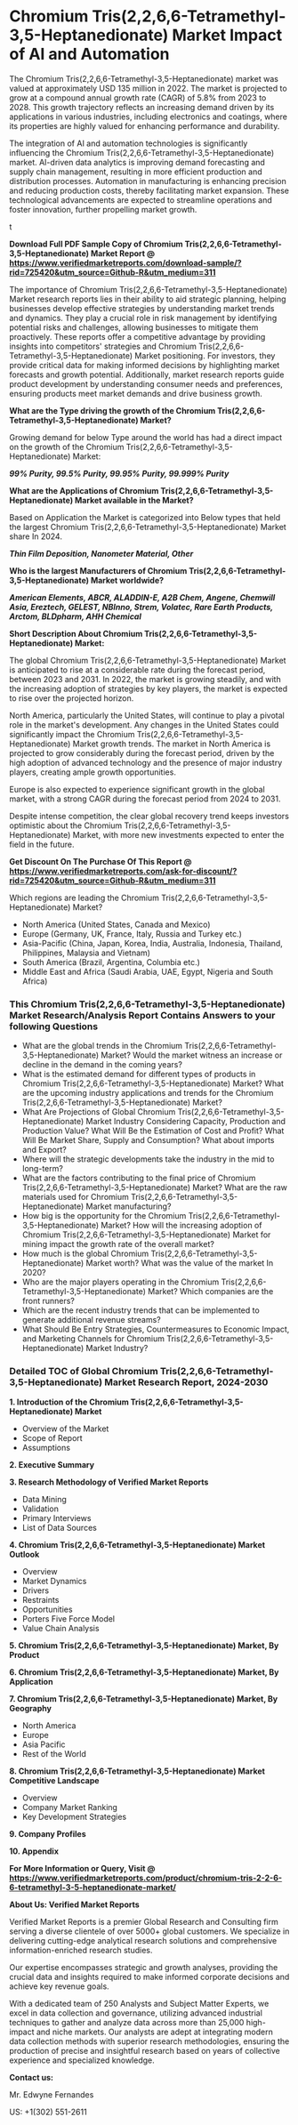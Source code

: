 <meta name="title" content="Global Chromium Tris(2,2,6,6-Tetramethyl-3,5-Heptanedionate) Market Impact of AI and Automation"><meta name="description" content="The Chromium Tris(2,2,6,6-Tetramethyl-3,5-Heptanedionate) market was valued at approximately USD 135 million in 2022. The market is projected to grow at a compound ann"><meta name="title" content="Chromium Tris(2,2,6,6-Tetramethyl-3,5-Heptanedionate) Market Size, Share, Scope, Trends, Growth, Opportunities, Analysis, Forecast"><h1>Chromium Tris(2,2,6,6-Tetramethyl-3,5-Heptanedionate) Market Impact of AI and Automation</h1><p>The Chromium Tris(2,2,6,6-Tetramethyl-3,5-Heptanedionate) market was valued at approximately USD 135 million in 2022. The market is projected to grow at a compound annual growth rate (CAGR) of 5.8% from 2023 to 2028. This growth trajectory reflects an increasing demand driven by its applications in various industries, including electronics and coatings, where its properties are highly valued for enhancing performance and durability.</p><p>The integration of AI and automation technologies is significantly influencing the Chromium Tris(2,2,6,6-Tetramethyl-3,5-Heptanedionate) market. AI-driven data analytics is improving demand forecasting and supply chain management, resulting in more efficient production and distribution processes. Automation in manufacturing is enhancing precision and reducing production costs, thereby facilitating market expansion. These technological advancements are expected to streamline operations and foster innovation, further propelling market growth.</p>t</p><p id="" class=""><strong>Download Full PDF Sample Copy of Chromium Tris(2,2,6,6-Tetramethyl-3,5-Heptanedionate) Market Report @ <a href="https://www.verifiedmarketreports.com/download-sample/?rid=725420&utm_source=Github-R&utm_medium=311" target="_blank">https://www.verifiedmarketreports.com/download-sample/?rid=725420&utm_source=Github-R&utm_medium=311</a></strong></p><p>The importance of&nbsp;Chromium Tris(2,2,6,6-Tetramethyl-3,5-Heptanedionate) Market research reports lies in their ability to aid strategic planning, helping businesses develop effective strategies by understanding market trends and dynamics. They play a crucial role in risk management by identifying potential risks and challenges, allowing businesses to mitigate them proactively. These reports offer a competitive advantage by providing insights into competitors' strategies and Chromium Tris(2,2,6,6-Tetramethyl-3,5-Heptanedionate) Market positioning. For investors, they provide critical data for making informed decisions by highlighting market forecasts and growth potential. Additionally, market research reports guide product development by understanding consumer needs and preferences, ensuring products meet market demands and drive business growth.</p><p><strong>What are the&nbsp;Type driving the growth of the Chromium Tris(2,2,6,6-Tetramethyl-3,5-Heptanedionate) Market?</strong></p><p id="" class="">Growing demand for below Type around the world has had a direct impact on the growth of the Chromium Tris(2,2,6,6-Tetramethyl-3,5-Heptanedionate) Market:</p><em><strong>99% Purity, 99.5% Purity, 99.95% Purity, 99.999% Purity</strong></em></p><strong>What are the&nbsp;Applications&nbsp;of Chromium Tris(2,2,6,6-Tetramethyl-3,5-Heptanedionate) Market available in the Market?</strong></p><p id="" class="">Based on Application the Market is categorized into Below types that held the largest Chromium Tris(2,2,6,6-Tetramethyl-3,5-Heptanedionate) Market share In 2024.</p><em><strong>Thin Film Deposition, Nanometer Material, Other</strong></em></p><strong>Who is the largest Manufacturers of Chromium Tris(2,2,6,6-Tetramethyl-3,5-Heptanedionate) Market worldwide?</strong></p><p><em><strong>American Elements, ABCR, ALADDIN-E, A2B Chem, Angene, Chemwill Asia, Ereztech, GELEST, NBInno, Strem, Volatec, Rare Earth Products, Arctom, BLDpharm, AHH Chemical</strong></em></p><p id="" class=""><strong>Short Description About Chromium Tris(2,2,6,6-Tetramethyl-3,5-Heptanedionate) Market:</strong></p><p>The global Chromium Tris(2,2,6,6-Tetramethyl-3,5-Heptanedionate) Market is anticipated to rise at a considerable rate during the forecast period, between 2023 and 2031. In 2022, the market is growing steadily, and with the increasing adoption of strategies by key players, the market is expected to rise over the projected horizon.</p><p>North America, particularly the United States, will continue to play a pivotal role in the market's development. Any changes in the United States could significantly impact the Chromium Tris(2,2,6,6-Tetramethyl-3,5-Heptanedionate) Market growth trends. The market in North America is projected to grow considerably during the forecast period, driven by the high adoption of advanced technology and the presence of major industry players, creating ample growth opportunities.</p><p>Europe is also expected to experience significant growth in the global market, with a strong CAGR during the forecast period from 2024 to 2031.</p><p>Despite intense competition, the clear global recovery trend keeps investors optimistic about the Chromium Tris(2,2,6,6-Tetramethyl-3,5-Heptanedionate) Market, with more new investments expected to enter the field in the future.</p><p id="" class=""><strong>Get Discount On The Purchase Of This Report @ <a href="https://www.verifiedmarketreports.com/ask-for-discount/?rid=725420&utm_source=Github-R&utm_medium=311" target="_blank">https://www.verifiedmarketreports.com/ask-for-discount/?rid=725420&utm_source=Github-R&utm_medium=311</a></strong></p>Which regions are leading the Chromium Tris(2,2,6,6-Tetramethyl-3,5-Heptanedionate) Market?</p><ul><li>North America (United States, Canada and Mexico)</li><li>Europe (Germany, UK, France, Italy, Russia and Turkey etc.)</li><li>Asia-Pacific (China, Japan, Korea, India, Australia, Indonesia, Thailand, Philippines, Malaysia and Vietnam)</li><li>South America (Brazil, Argentina, Columbia etc.)</li><li>Middle East and Africa (Saudi Arabia, UAE, Egypt, Nigeria and South Africa)</li></ul><h3 id="" class="">This Chromium Tris(2,2,6,6-Tetramethyl-3,5-Heptanedionate) Market Research/Analysis Report Contains Answers to your following Questions</h3><ul><li>What are the global trends in the Chromium Tris(2,2,6,6-Tetramethyl-3,5-Heptanedionate) Market? Would the market witness an increase or decline in the demand in the coming years?</li><li>What is the estimated demand for different types of products in Chromium Tris(2,2,6,6-Tetramethyl-3,5-Heptanedionate) Market? What are the upcoming industry applications and trends for the Chromium Tris(2,2,6,6-Tetramethyl-3,5-Heptanedionate) Market?</li><li>What Are Projections of Global Chromium Tris(2,2,6,6-Tetramethyl-3,5-Heptanedionate) Market Industry Considering Capacity, Production and Production Value? What Will Be the Estimation of Cost and Profit? What Will Be Market Share, Supply and Consumption? What about imports and Export?</li><li>Where will the strategic developments take the industry in the mid to long-term?</li><li>What are the factors contributing to the final price of Chromium Tris(2,2,6,6-Tetramethyl-3,5-Heptanedionate) Market? What are the raw materials used for Chromium Tris(2,2,6,6-Tetramethyl-3,5-Heptanedionate) Market manufacturing?</li><li>How big is the opportunity for the Chromium Tris(2,2,6,6-Tetramethyl-3,5-Heptanedionate) Market? How will the increasing adoption of Chromium Tris(2,2,6,6-Tetramethyl-3,5-Heptanedionate) Market for mining impact the growth rate of the overall market?</li><li>How much is the global Chromium Tris(2,2,6,6-Tetramethyl-3,5-Heptanedionate) Market worth? What was the value of the market In 2020?</li><li>Who are the major players operating in the Chromium Tris(2,2,6,6-Tetramethyl-3,5-Heptanedionate) Market? Which companies are the front runners?</li><li>Which are the recent industry trends that can be implemented to generate additional revenue streams?</li><li>What Should Be Entry Strategies, Countermeasures to Economic Impact, and Marketing Channels for Chromium Tris(2,2,6,6-Tetramethyl-3,5-Heptanedionate) Market Industry?</li></ul><h3 id="" class="">Detailed TOC of Global Chromium Tris(2,2,6,6-Tetramethyl-3,5-Heptanedionate) Market Research Report, 2024-2030</h3><p id="" class=""><strong>1. Introduction of the Chromium Tris(2,2,6,6-Tetramethyl-3,5-Heptanedionate) Market</strong></p><ul><li>Overview of the Market</li><li>Scope of Report</li><li>Assumptions</li></ul><p id="" class=""><strong>2. Executive Summary</strong></p><p id="" class=""><strong>3. Research Methodology of Verified Market Reports</strong></p><ul><li>Data Mining</li><li>Validation</li><li>Primary Interviews</li><li>List of Data Sources</li></ul><p id="" class=""><strong>4. Chromium Tris(2,2,6,6-Tetramethyl-3,5-Heptanedionate) Market Outlook</strong></p><ul><li>Overview</li><li>Market Dynamics</li><li>Drivers</li><li>Restraints</li><li>Opportunities</li><li>Porters Five Force Model</li><li>Value Chain Analysis</li></ul><p id="" class=""><strong>5. Chromium Tris(2,2,6,6-Tetramethyl-3,5-Heptanedionate) Market, By Product</strong></p><p id="" class=""><strong>6. Chromium Tris(2,2,6,6-Tetramethyl-3,5-Heptanedionate) Market, By Application</strong></p><p id="" class=""><strong>7. Chromium Tris(2,2,6,6-Tetramethyl-3,5-Heptanedionate) Market, By Geography</strong></p><ul><li>North America</li><li>Europe</li><li>Asia Pacific</li><li>Rest of the World</li></ul><p id="" class=""><strong>8. Chromium Tris(2,2,6,6-Tetramethyl-3,5-Heptanedionate) Market Competitive Landscape</strong></p><ul><li>Overview</li><li>Company Market Ranking</li><li>Key Development Strategies</li></ul><p id="" class=""><strong>9. Company Profiles</strong></p><p id="" class=""><strong>10. Appendix</strong></p><p id="" class=""><strong>For More Information or Query, Visit @ <a href="https://www.verifiedmarketreports.com/product/chromium-tris-2-2-6-6-tetramethyl-3-5-heptanedionate-market/" target="_blank">https://www.verifiedmarketreports.com/product/chromium-tris-2-2-6-6-tetramethyl-3-5-heptanedionate-market/</a></strong></p><p id="" class=""><strong>About Us: Verified Market Reports</strong></p><p id="" class="">Verified Market Reports is a premier Global Research and Consulting firm serving a diverse clientele of over 5000+ global customers. We specialize in delivering cutting-edge analytical research solutions and comprehensive information-enriched research studies.</p><p id="" class="">Our expertise encompasses strategic and growth analyses, providing the crucial data and insights required to make informed corporate decisions and achieve key revenue goals.</p><p id="" class="">With a dedicated team of 250 Analysts and Subject Matter Experts, we excel in data collection and governance, utilizing advanced industrial techniques to gather and analyze data across more than 25,000 high-impact and niche markets. Our analysts are adept at integrating modern data collection methods with superior research methodologies, ensuring the production of precise and insightful research based on years of collective experience and specialized knowledge.</p><p id="" class=""><strong>Contact us:</strong></p><p id="" class="">Mr. Edwyne Fernandes</p><p id="" class="">US: +1(302) 551-2611</p>